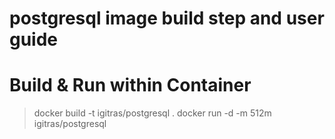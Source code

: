 postgresql image build step and user guide
==========

Build & Run within Container
===
> docker build -t igitras/postgresql .
> docker run -d -m 512m igitras/postgresql
